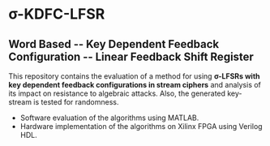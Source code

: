 # σ-KDFC-LFSR

## Word Based -- Key Dependent Feedback Configuration -- Linear Feedback Shift Register

This repository contains the evaluation of a method for using **σ-LFSRs with key dependent feedback configurations in stream ciphers** and analysis of its impact on resistance to algebraic attacks. Also, the generated key-stream is tested for randomness.

* Software evaluation of the algorithms using MATLAB.
* Hardware implementation of the algorithms on Xilinx FPGA using Verilog HDL.
